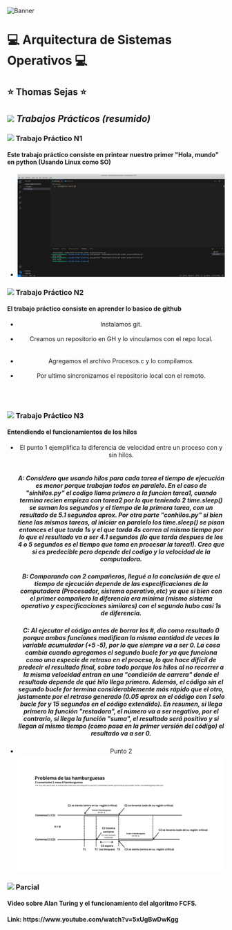 <!--Banner-->
![Banner](https://cdn.discordapp.com/attachments/757743068656173097/1231472508574765177/logo.png?ex=66371525&is=6624a025&hm=712e4b0321079dd680512fbfeea88eaeaa87cf188e534561e40bb3c72524652c&)

# :computer: Arquitectura de Sistemas Operativos :computer: #
## :star: Thomas Sejas :star: ##

## <img src="https://media.giphy.com/media/ObNTw8Uzwy6KQ/giphy.gif" width="30">&nbsp;***Trabajos Prácticos (resumido)***
<!-- This aligns everything below to the left -->
<header align="left">
   <h3 align="left"> <image src="https://media.giphy.com/media/v1.Y2lkPTc5MGI3NjExcmN5bjBob3l1NDl0b3Zqd2xrNnlobzB1djQ2ZDkwbWIyZ3Y0d3o2ZCZlcD12MV9pbnRlcm5hbF9naWZfYnlfaWQmY3Q9Zw/KAq5w47R9rmTuvWOWa/giphy.gif" width="30">&nbsp;Trabajo Práctico N1
      <h4 align="left"> Este trabajo práctico consiste en printear nuestro primer "Hola, mundo" en python (Usando Linux como SO) </h4>
         <ul>
             <li>  
             <img src="./TP1/Thomas.png"/>
             </li>
         </ul>
   <h3 align="left"> <image src="https://media.giphy.com/media/v1.Y2lkPTc5MGI3NjExbjd1bHdiZWx5bzdleWk3ZDg4bWM0M3FhOTBvNGhmOWJzems1ZzJodiZlcD12MV9pbnRlcm5hbF9naWZfYnlfaWQmY3Q9Zw/du3J3cXyzhj75IOgvA/giphy.gif" width="30">&nbsp;Trabajo Práctico N2 
      <h4 align="left"> El trabajo práctico consiste en aprender lo basico de github </h4>
         <!-- Unordered List -->
         <ul>
             <li> Instalamos git. </li>
             <img src="https://cdn.discordapp.com/attachments/757743068656173097/1231933021775728640/Screenshot_32.png?ex=6638c208&is=66264d08&hm=5c5ac3854f56d8d59aba0a19d36037d5d926c98310eee9174de970949e2d4022&" alt=""/>
             <li> Creamos un repositorio en GH y lo vinculamos con el repo local.</li>
             <img src="https://cdn.discordapp.com/attachments/757743068656173097/1231753326253703208/Screenshot_19.png?ex=66381aad&is=6625a5ad&hm=2ae54dfda95b0286b1bb70e2cde573fb22c3951b0c1dfc3fd2d8e2e53441f479&" alt=""/>
             <br> <!-- Salto de linea -->           
             <img src="https://cdn.discordapp.com/attachments/757743068656173097/1231753326501302403/Screenshot_20.png?ex=66381aad&is=6625a5ad&hm=a11fee43209e0f7099831b18ed3029e7d5edd4149622bad24f18c59b7b1ed392&" alt=""/>
             <li> Agregamos el archivo Procesos.c y lo compilamos.</li>
             <img src="https://cdn.discordapp.com/attachments/757743068656173097/1231927538566041651/Untitled-2.png?ex=6638bced&is=662647ed&hm=070173a8355c67d618a91f37593b45a7d6b53790d33e83dc2b4eb0462346b25f&" alt=""/>
             <li> Por ultimo sincronizamos el repositorio local con el remoto. </li>
             <img src="https://cdn.discordapp.com/attachments/757743068656173097/1231931650967863306/Screenshot_28.png?ex=66279d41&is=66264bc1&hm=5ec6ea42fbc4090408b8bf3108a9ac993635fa0969ceee512c08b7854dddc861&" alt=""/>
             <br>
             <img src="https://cdn.discordapp.com/attachments/757743068656173097/1231931651207069746/Screenshot_29.png?ex=6638c0c1&is=66264bc1&hm=bc1c343c421629faa0d2a0c992d5369c677a7334a2695f00294f86e276d5c2b9&" alt=""/>
             <br>
             <img src="https://cdn.discordapp.com/attachments/757743068656173097/1231931651630829628/Screenshot_30.png?ex=6638c0c1&is=66264bc1&hm=e68064d7dad64a6abcad71f7b37c35747130088f372c79cf978bb71ee29864f8&" alt=""/>
         </ul>
             
              
   </h3>
   <h3 align="left"> <image src="https://media.giphy.com/media/v1.Y2lkPTc5MGI3NjExeWo4emV5bG5vNnJ5dzB3MXJpMXdzNmlkbmQ0dHd3NGhmaHgwbGY3ciZlcD12MV9pbnRlcm5hbF9naWZfYnlfaWQmY3Q9Zw/pVmh7HR0cA2xOlet1z/giphy.gif" width="30">&nbsp;Trabajo Práctico N3
      <h4 align="left"> Entendiendo el funcionamientos de los hilos </h4>
         <!-- Unordered List -->
         <ul>
             <li> El punto 1 ejemplifica la diferencia de velocidad entre un proceso con y sin hilos. </li>
             <img src="https://cdn.discordapp.com/attachments/757743068656173097/1235920756077105202/Screenshot_2.jpg?ex=66362066&is=6634cee6&hm=5365dc7230824580dd29fe73cb87c14c7afdeed402248fc40153fc3c016c435a&" alt=""/>
             <img src="https://cdn.discordapp.com/attachments/757743068656173097/1235920756391804979/Screenshot_1.jpg?ex=66362066&is=6634cee6&hm=c403205dbe1118ade13ea2b2118aaea478c4befeeee4e8ab7c3324b6aa48694f&" alt=""/>
             <h5> A: Considero que usando hilos para cada tarea el tiempo de ejecución es menor porque trabajan todos en paralelo. En el caso de "sinhilos.py"
                     el codigo llama primero a la funcion tarea1, cuando termina recien empieza con tarea2 por lo que teniendo 2 time.sleep() se suman los 
                     segundos y el tiempo de la primera tarea, con un resultado de 5.1 segundos aprox. Por otra parte "conhilos.py" si bien tiene las mismas 
                     tareas, al iniciar en paralelo los time.sleep() se pisan entonces el que tarda 1s y el que tarda 4s corren al mismo tiempo por lo que el 
                     resultado va a ser 4.1 segundos (lo que tarda despues de los 4 o 5 segundos es el tiempo que toma en procesar la tarea1). 
                     Creo que si es predecible pero depende del codigo y la velocidad de la computadora. </h5>            
             <h5> B: Comparando con 2 compañeros, llegué a la conclusión de que el tiempo de ejecución depende de las especificaciones de la computadora
                     (Procesador, sistema operativo,etc) ya que si bien con el primer compañero la diferencia era mínima (mismo sistema operativo y especificaciones
                     similares) con el segundo hubo casi 1s de diferencia. </h5>
             <h5> C: Al ejecutar el código antes de borrar los #, dio como resultado 0 porque ambas funciones modifican la misma cantidad de veces la variable acumulador (+5 -5), 
                     por lo que siempre va a ser 0. La cosa cambia cuando agregamos el segundo bucle for ya que funciona como una especie de retraso en el proceso, lo que hace 
                     difícil de predecir el resultado final, sobre todo porque los hilos al no recorrer a la misma velocidad entran en una "condición de carrera" donde el resultado 
                     depende de qué hilo llega primero. Además, el código sin el segundo bucle for termina considerablemente más rápido que el otro, justamente por el retraso 
                     generado (0.05 aprox en el código con 1 solo bucle for y 15 segundos en el código extendido). 
                     En resumen, si llega primero la función "restadora", el número va a ser negativo, por el contrario, si llega la función "suma", el resultado será 
                     positivo y si llegan al mismo tiempo (como pasa en la primer versión del código) el resultado va a ser 0. </h5> 
             </li>
             <li> Punto 2
             <img src="./TP3/Punto 2/PuntoC.png"/>
         </ul>
      </h4>      
   </h3>
   <h3 align="left"> <image src="https://media.giphy.com/media/v1.Y2lkPTc5MGI3NjExb3A2M3pvam81Z2UyZmhlNDllOW11bGw4dWY0czN0dDMwY2RnOW56bCZlcD12MV9pbnRlcm5hbF9naWZfYnlfaWQmY3Q9Zw/PjJ1cLHqLEveXysGDB/giphy-downsized-large.gif" width="30">&nbsp;Parcial
      <h4 align="left"> Video sobre Alan Turing y el funcionamiento del algoritmo FCFS. </h4>
   <h4 align="left"> Link: https://www.youtube.com/watch?v=5xUgBwDwKgg </h4>
   </h3>
         
</header>